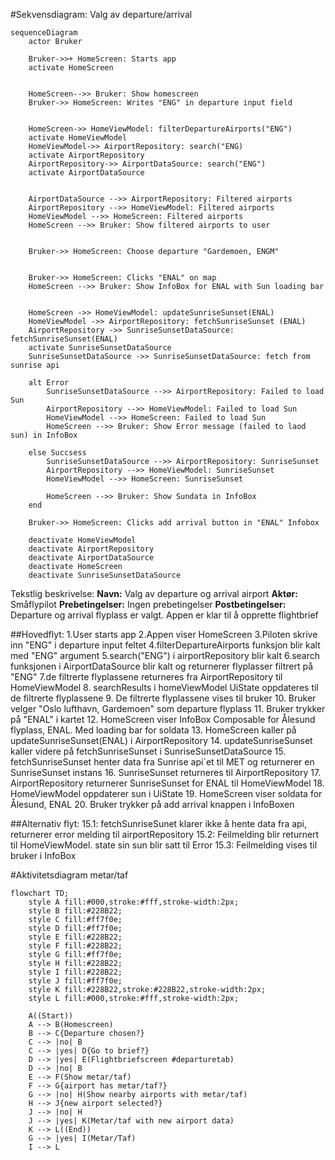 #Sekvensdiagram: Valg av departure/arrival

```mermaid
sequenceDiagram
    actor Bruker
    
    Bruker->>+ HomeScreen: Starts app
    activate HomeScreen


    HomeScreen-->> Bruker: Show homescreen
    Bruker->> HomeScreen: Writes "ENG" in departure input field


    HomeScreen->> HomeViewModel: filterDepartureAirports("ENG")
    activate HomeViewModel
    HomeViewModel->> AirportRepository: search("ENG)
    activate AirportRepository
    AirportRepository->> AirportDataSource: search("ENG")
    activate AirportDataSource


    AirportDataSource -->> AirportRepository: Filtered airports
    AirportRepository -->> HomeViewModel: Filtered airports
    HomeViewModel -->> HomeScreen: Filtered airports
    HomeScreen -->> Bruker: Show filtered airports to user


    Bruker->> HomeScreen: Choose departure "Gardemoen, ENGM"
    

    Bruker->> HomeScreen: Clicks "ENAL" on map
    HomeScreen -->> Bruker: Show InfoBox for ENAL with Sun loading bar


    HomeScreen ->> HomeViewModel: updateSunriseSunset(ENAL)
    HomeViewModel ->> AirportRepository: fetchSunriseSunset (ENAL)
    AirportRepository ->> SunriseSunsetDataSource: fetchSunriseSunset(ENAL)
    activate SunriseSunsetDataSource
    SunriseSunsetDataSource ->> SunriseSunsetDataSource: fetch from sunrise api

    alt Error
        SunriseSunsetDataSource -->> AirportRepository: Failed to load Sun
        AirportRepository -->> HomeViewModel: Failed to load Sun
        HomeViewModel -->> HomeScreen: Failed to load Sun
        HomeScreen -->> Bruker: Show Error message (failed to laod sun) in InfoBox

    else Succsess
        SunriseSunsetDataSource -->> AirportRepository: SunriseSunset
        AirportRepository -->> HomeViewModel: SunriseSunset
        HomeViewModel -->> HomeScreen: SunriseSunset

        HomeScreen -->> Bruker: Show Sundata in InfoBox 
    end

    Bruker->> HomeScreen: Clicks add arrival button in "ENAL" Infobox

    deactivate HomeViewModel
    deactivate AirportRepository
    deactivate AirportDataSource
    deactivate HomeScreen
    deactivate SunriseSunsetDataSource
```

Tekstlig beskrivelse:
**Navn:** Valg av departure og arrival airport
**Aktør:** Småflypilot
**Prebetingelser:** Ingen prebetingelser
**Postbetingelser:** Departure og arrival flyplass er valgt. Appen er klar til å opprette
flightbrief

##Hovedflyt:
1.User starts app
2.Appen viser HomeScreen
3.Piloten skrive inn "ENG" i departure input feltet
4.filterDepartureAirports funksjon blir kalt med "ENG" argument
5.search("ENG") i airportRepository blir kalt
6.search funksjonen i AirportDataSource blir kalt og returnerer flyplasser filtrert på "ENG"
7.de filtrerte flyplassene returneres fra AirportRepository til HomeViewModel
8. searchResults i homeViewModel UiState oppdateres til de filtrerte flyplassene
9. De filtrerte flyplassene vises til bruker
10. Bruker velger "Oslo lufthavn, Gardemoen" som departure flyplass
11. Bruker trykker på "ENAL" i kartet
12. HomeScreen viser InfoBox Composable for Ålesund flyplass, ENAL. Med loading bar for soldata
13. HomeScreen kaller på updateSunriseSunset(ENAL) i AirportRepository
14. updateSunriseSunset kaller videre på fetchSunriseSunset i SunriseSunsetDataSource
15. fetchSunriseSunset henter data fra Sunrise api`et til MET og returnerer en SunriseSunset instans
16. SunriseSunset returneres til AirportRepository
17. AirportRepository returnerer SunriseSunset for ENAL til HomeViewModel
18. HomeViewModel oppdaterer sun i UiState
19. HomeScreen viser soldata for Ålesund, ENAL
20. Bruker trykker på add arrival knappen i InfoBoxen

##Alternativ flyt:
15.1: fetchSunriseSunet klarer ikke å hente data fra api, returnerer error melding til airportRepository
15.2: Feilmelding blir returnert til HomeViewModel. state sin sun blir satt til Error
15.3: Feilmelding vises til bruker i InfoBox


#Aktivitetsdiagram metar/taf

```mermaid
flowchart TD;
    style A fill:#000,stroke:#fff,stroke-width:2px;
    style B fill:#228B22;
    style C fill:#ff7f0e;
    style D fill:#ff7f0e;
    style E fill:#228B22;
    style F fill:#228B22;
    style G fill:#ff7f0e;
    style H fill:#228B22;
    style I fill:#228B22;
    style J fill:#ff7f0e;
    style K fill:#228B22,stroke:#228B22,stroke-width:2px;
    style L fill:#000,stroke:#fff,stroke-width:2px;

    A((Start))
    A --> B(Homescreen)
    B --> C{Departure chosen?}
    C --> |no| B
    C --> |yes| D{Go to brief?}
    D --> |yes| E(Flightbriefscreen #departuretab)
    D --> |no| B
    E --> F(Show metar/taf)
    F --> G{airport has metar/taf?}
    G --> |no| H(Show nearby airports with metar/taf)
    H --> J{new airport selected?}
    J --> |no| H
    J --> |yes| K(Metar/taf with new airport data)
    K --> L((End))
    G --> |yes| I(Metar/Taf)
    I --> L
 ```
